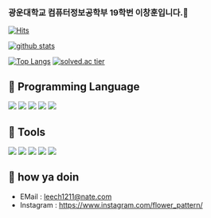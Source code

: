 ### 광운대학교 컴퓨터정보공학부 19학번 이창훈입니다.👋
[![Hits](https://hits.seeyoufarm.com/api/count/incr/badge.svg?url=https%3A%2F%2Fgithub.com%2Fleech1211)](https://hits.seeyoufarm.com)
<!--
**leech1211/leech1211** is a ✨ _special_ ✨ repository because its `README.md` (this file) appears on your GitHub profile.

Here are some ideas to get you started:

- 🔭 I’m currently working on ...
- 🌱 I’m currently learning ...
- 👯 I’m looking to collaborate on ...
- 🤔 I’m looking for help with ...
- 💬 Ask me about ...
- 📫 How to reach me: ...
- 😄 Pronouns: ...
- ⚡ Fun fact: ...
-->

[![github stats](https://github-readme-stats.vercel.app/api?username=leech1211&show_icons=true&hide_border=true)](https://github.com/leech1211)

[![Top Langs](https://github-readme-stats.vercel.app/api/top-langs/?username=leech1211&langs_count=10&layout=compact&theme=dark)](https://github.com/leech1211/leech1211)
[![solved.ac tier](http://mazassumnida.wtf/api/generate_badge?boj=cacu1211)](https://solved.ac/cacu1211)


<!-- <a href="" target="_blank"><img src="https://img.shields.io/badge/JAVA-007396?style=flat-square&logo=Java&logoColor=white"/></a> -->
🌺 Programming Language
-
<a href="" target="_blank"><img src="https://img.shields.io/badge/Python-3776AB?style=flat-square&logo=Python&logoColor=white"/></a>
<a href="" target="_blank"><img src="https://img.shields.io/badge/C-A8B9CC?style=flat-square&logo=c&logoColor=white"/></a>
<a href="" target="_blank"><img src="https://img.shields.io/badge/C++-FFC0CB?style=flat-square&logo=C%2B%2B&logoColor=white"/></a>
<a href="" target="_blank"><img src="https://img.shields.io/badge/JAVA-%23FFD400.svg?style=flat-square&logo=java&logoColor=white"/></a>
<a href="" target="_blank"><img src="https://img.shields.io/badge/Verilog-B2D7FC?.svg?style=flat-square&logo=java&logoColor=white"/></a>



🌻 Tools
-
<a href="" target="_blank"><img src="https://img.shields.io/badge/git-%23F05033.svg?style=flat-square&logo=git&logoColor=white"/></a>
<a href="" target="_blank"><img src="https://img.shields.io/badge/github-%23121011.svg?style=flat-square&logo=github&logoColor=white"/></a>
<a href="" target="_blank"><img src="https://img.shields.io/badge/Visual%20Studio%20Code-0078d7.svg?style=flat-square&logo=visual-studio-code&logoColor=white"/></a>
<a href="" target="_blank"><img src="https://img.shields.io/badge/Visual%20Studio-5C2D91.svg?style=flat-square&logo=visual-studio&logoColor=white"/></a>
<a href="" target="_blank"><img src="https://img.shields.io/badge/Notion-D3D3D3.svg?style=flat-square&logo=notion&logoColor=white"/></a>



🌸  how ya doin
-
- EMail : <leech1211@nate.com>
- Instagram : https://www.instagram.com/flower_pattern/
